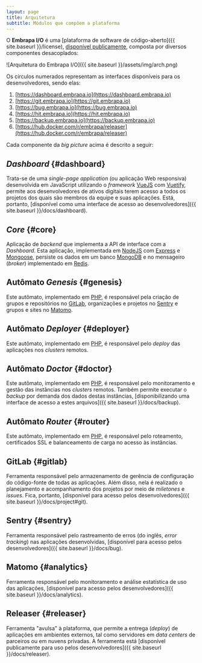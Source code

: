 ```yaml
---
layout: page
title: Arquitetura
subtitle: Módulos que compõem a plataforma
---
```


O **Embrapa I/O** é uma [plataforma de software de código-aberto]({{ site.baseurl }}/license), [disponível publicamente](https://github.com/embrapa-io), composta por diversos componentes desacoplados:

![Arquitetura do Embrapa I/O]({{ site.baseurl }}/assets/img/arch.png)

Os círculos numerados representam as interfaces disponíveis para os desenvolvedores, sendo elas:

1. [https://dashboard.embrapa.io](https://dashboard.embrapa.io)
2. [https://git.embrapa.io](https://git.embrapa.io)
3. [https://bug.embrapa.io](https://bug.embrapa.io)
4. [https://hit.embrapa.io](https://hit.embrapa.io)
5. [https://backup.embrapa.io](https://backup.embrapa.io)
6. [https://hub.docker.com/r/embrapa/releaser](https://hub.docker.com/r/embrapa/releaser)

Cada componente da _big picture_ acima é descrito a seguir:

## _Dashboard_ {#dashboard}

Trata-se de uma _single-page application_ (ou aplicação Web responsiva) desenvolvida em JavaScript utilizando o _framework_ [VueJS](https://vuejs.org/) com [Vuetify](https://vuetifyjs.com/en/), permite aos desenvolvedores de ativos digitais terem acesso a todos os projetos dos quais são membros da equipe e suas aplicações. Está, portanto, [disponível como uma interface de acesso ao desenvolvedores]({{ site.baseurl }}/docs/dashboard).

## _Core_ {#core}

Aplicação de _backend_ que implementa a API de interface com a _Dashboard_. Esta aplicação, implementada em [NodeJS](https://nodejs.dev/) com [Express](https://expressjs.com/) e [Mongoose](https://mongoosejs.com/), persiste os dados em um banco [MongoDB](https://www.mongodb.com/) e no mensageiro (_broker_) implementado em [Redis](https://redis.io/).

## Autômato _Genesis_ {#genesis}

Este autômato, implementado em [PHP](https://www.php.net), é responsável pela criação de grupos e repositórios no [GitLab](https://about.gitlab.com), organizações e projetos no [Sentry](https://sentry.io) e grupos e sites no [Matomo](https://matomo.org).

## Autômato _Deployer_ {#deployer}

Este autômato, implementado em [PHP](https://www.php.net/), é responsável pelo _deploy_ das aplicações nos _clusters_ remotos.

## Autômato _Doctor_ {#doctor}

Este autômato, implementado em [PHP](https://www.php.net/), é responsável pelo monitoramento e gestão das instâncias nos _clusters_ remotos. Também permite executar o _backup_ por demanda dos dados destas instâncias, [disponibilizando uma interface de acesso a estes arquivos]({{ site.baseurl }}/docs/backup).

## Autômato _Router_ {#router}

Este autômato, implementado em [PHP](https://www.php.net/), é responsável pelo roteamento, certificados SSL e balanceamento de carga no acesso às instâncias.

## GitLab {#gitlab}

Ferramenta responsável pelo armazenamento de gerência de configuração do código-fonte de todas as aplicações. Além disso, nela é realizado o planejamento e acompanhamento dos projetos por meio de _miletones_ e _issues_. Fica, portanto, [disponível para acesso pelos desenvolvedores]({{ site.baseurl }}/docs/project#git).

## Sentry {#sentry}

Ferramenta responsável pelo rastreamento de erros (do inglês, _error tracking_) nas aplicações desenvolvidas, [disponível para acesso pelos desenvolvedores]({{ site.baseurl }}/docs/bug).

## Matomo {#analytics}

Ferramenta responsável pelo monitoramento e análise estatística de uso das aplicações, [disponível para acesso pelos desenvolvedores]({{ site.baseurl }}/docs/analytics).

## Releaser {#releaser}

Ferramenta "avulsa" à plataforma, que permite a entrega (_deploy_) de aplicações em ambientes externos, tal como servidores em _data centers_ de parceiros ou em nuvens privadas. A ferramenta está [disponível publicamente para uso pelos desenvolvedores]({{ site.baseurl }}/docs/releaser).
